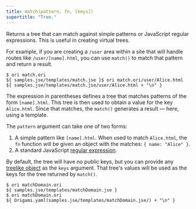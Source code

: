 ```yaml
---
title: match(pattern, fn, [keys])
supertitle: "Tree."
---
```


Returns a tree that can match against simple patterns or JavaScript regular expressions. This is useful in creating virtual trees.

For example, if you are creating a `/user` area within a site that will handle routes like `/user/[name].html`, you can use `match()` to match that pattern and return a result.

```console
$ ori match.ori
${ samples.jse/templates/match.jse }$ ori match.ori/user/Alice.html
${ samples.jse/templates/match.jse/user/Alice.html + "\n" }
```

The expression in parentheses defines a tree that matches patterns of the form `[name].html`. This tree is then used to obtain a value for the key `Alice.html`. Since that matches, the `match()` generates a result — here, using a template.

The `pattern` argument can take one of two forms:

1. A simple pattern like `[name].html`. When used to match `Alice.html`, the `fn` function will be given an object with the matches: `{ name: "Alice" }`.
2. A standard JavaScript [regular expression](https://developer.mozilla.org/en-US/docs/Web/JavaScript/Guide/Regular_expressions).

By default, the tree will have no public keys, but you can provide any [treelike object](/async-tree/treelike.html) as the `keys` argument. That tree's values will be used as the keys for the tree returned by `match()`.

```console
$ ori matchDomain.ori
${ samples.jse/templates/matchDomain.jse }
$ ori matchDomain.ori
${ Origami.yaml(samples.jse/templates/matchDomain.jse/) + "\n" }
```
